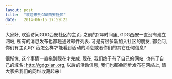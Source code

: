 ```yaml
---
layout: post
title:  "欢迎来到GDG西安社区"
date:   2014-06-15 17:59:23
---
```


大家好, 欢迎访问GDG西安社区的主页. 之前的2年时间里, GDG西安一直没有建立网站, 所有的消息发布也都是通过邮件列表. 可是有很多新加入社区的朋友, 都会问, 你们有主页吗? 我怎么样才能看到活动的消息或者你们的其它任何信息?

很惭愧, 这个事情一直拖到现在才完成. 现在, 我们终于有了自己的网站, 也有了自己的域名: http://gdgxian.org, 以后的活动信息, 我们也都会同步发布在网站上, 请大家把我们的网址收藏起来!